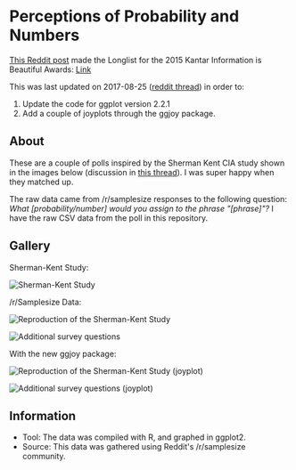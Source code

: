 # Perceptions of Probability and Numbers

[This Reddit post](https://www.reddit.com/r/dataisbeautiful/comments/3hi7ul/oc_what_someone_interprets_when_you_say_probably/) made the Longlist for the 2015 Kantar Information is Beautiful Awards: [Link](http://www.informationisbeautifulawards.com/showcase/818-perceptions-of-probability)

This was last updated on 2017-08-25 ([reddit thread](https://www.reddit.com/r/dataisbeautiful/comments/6vythg/i_redid_my_perceptions_of_probability_and_numbers/)) in order to:

1. Update the code for ggplot version 2.2.1
2. Add a couple of joyplots through the ggjoy package.

## About

These are a couple of polls inspired by the Sherman Kent CIA study shown in the images below (discussion in [this thread](https://np.reddit.com/r/dataisbeautiful/comments/3gmj6h/probable_is_a_vague_word_but_this_image_helps_ive/ctzgwhm)). I was super happy when they matched up.

The raw data came from /r/samplesize responses to the following question: *What [probability/number] would you assign to the phrase "[phrase]"?* I have the raw CSV data from the poll in this repository.

## Gallery

Sherman-Kent Study:

![Sherman-Kent Study](https://www.cia.gov/library/center-for-the-study-of-intelligence/csi-publications/books-and-monographs/psychology-of-intelligence-analysis/fig18.gif/image.gif)

/r/Samplesize Data:

![Reproduction of the Sherman-Kent Study](https://raw.githubusercontent.com/zonination/perceptions/master/plot1.png)

![Additional survey questions](https://raw.githubusercontent.com/zonination/perceptions/master/plot2.png)

With the new ggjoy package:

![Reproduction of the Sherman-Kent Study (joyplot)](https://raw.githubusercontent.com/zonination/perceptions/master/joy1.png)

![Additional survey questions (joyplot)](https://raw.githubusercontent.com/zonination/perceptions/master/joy2.png)

## Information

* Tool: The data was compiled with R, and graphed in ggplot2.
* Source: This data was gathered using Reddit's /r/samplesize community.
